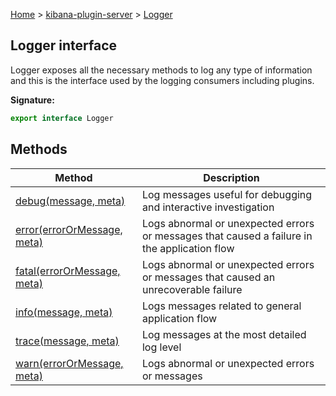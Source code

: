[Home](./index) &gt; [kibana-plugin-server](./kibana-plugin-server.md) &gt; [Logger](./kibana-plugin-server.logger.md)

## Logger interface

Logger exposes all the necessary methods to log any type of information and this is the interface used by the logging consumers including plugins.

<b>Signature:</b>

```typescript
export interface Logger 
```

## Methods

|  Method | Description |
|  --- | --- |
|  [debug(message, meta)](./kibana-plugin-server.logger.debug.md) | Log messages useful for debugging and interactive investigation |
|  [error(errorOrMessage, meta)](./kibana-plugin-server.logger.error.md) | Logs abnormal or unexpected errors or messages that caused a failure in the application flow |
|  [fatal(errorOrMessage, meta)](./kibana-plugin-server.logger.fatal.md) | Logs abnormal or unexpected errors or messages that caused an unrecoverable failure |
|  [info(message, meta)](./kibana-plugin-server.logger.info.md) | Logs messages related to general application flow |
|  [trace(message, meta)](./kibana-plugin-server.logger.trace.md) | Log messages at the most detailed log level |
|  [warn(errorOrMessage, meta)](./kibana-plugin-server.logger.warn.md) | Logs abnormal or unexpected errors or messages |


